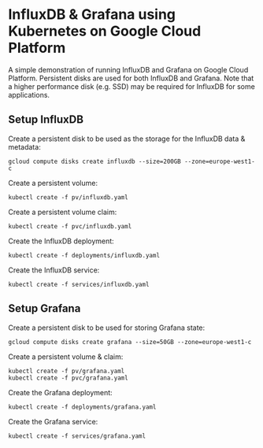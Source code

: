 # InfluxDB & Grafana using Kubernetes on Google Cloud Platform
A simple demonstration of running InfluxDB and Grafana on Google Cloud Platform. Persistent disks are used for both InfluxDB and Grafana. Note that a higher performance disk (e.g. SSD) may be required for InfluxDB for some applications.
## Setup InfluxDB
Create a persistent disk to be used as the storage for the InfluxDB data & metadata:
```
gcloud compute disks create influxdb --size=200GB --zone=europe-west1-c
```
Create a persistent volume:
```
kubectl create -f pv/influxdb.yaml
```
Create a persistent volume claim:
```
kubectl create -f pvc/influxdb.yaml
```
Create the InfluxDB deployment:
```
kubectl create -f deployments/influxdb.yaml
```
Create the InfluxDB service:
```
kubectl create -f services/influxdb.yaml
```
## Setup Grafana
Create a persistent disk to be used for storing Grafana state:
```
gcloud compute disks create grafana --size=50GB --zone=europe-west1-c
```
Create a persistent volume & claim:
```
kubectl create -f pv/grafana.yaml
kubectl create -f pvc/grafana.yaml
```
Create the Grafana deployment:
```
kubectl create -f deployments/grafana.yaml
```
Create the Grafana service:
```
kubectl create -f services/grafana.yaml
```
